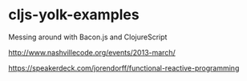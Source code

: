 # cljs-yolk-examples

Messing around with Bacon.js and ClojureScript

http://www.nashvillecode.org/events/2013-march/

https://speakerdeck.com/jorendorff/functional-reactive-programming
